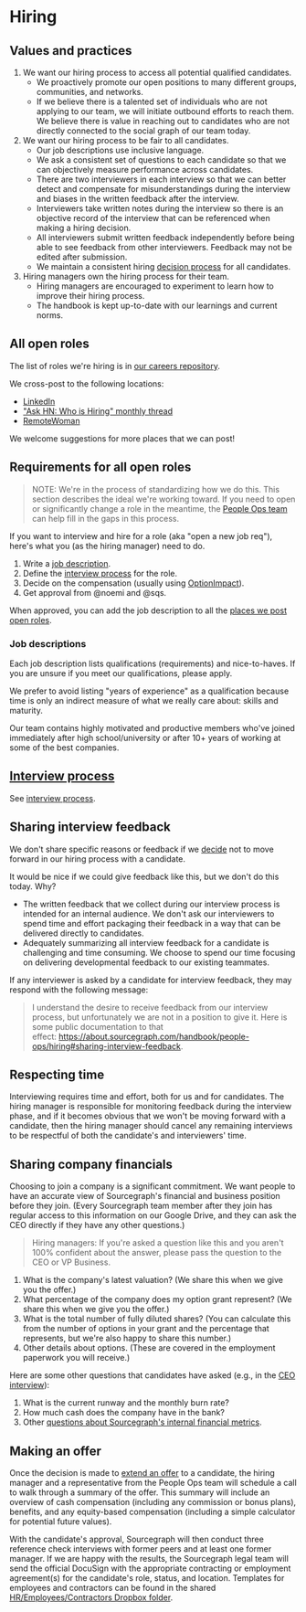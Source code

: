 # Hiring

## Values and practices

1. We want our hiring process to access all potential qualified candidates.
   - We proactively promote our open positions to many different groups, communities, and networks.
   - If we believe there is a talented set of individuals who are not applying to our team, we will initiate outbound efforts to reach them. We believe there is value in reaching out to candidates who are not directly connected to the social graph of our team today.
1. We want our hiring process to be fair to all candidates.
   - Our job descriptions use inclusive language.
   - We ask a consistent set of questions to each candidate so that we can objectively measure performance across candidates.
   - There are two interviewers in each interview so that we can better detect and compensate for misunderstandings during the interview and biases in the written feedback after the interview.
   - Interviewers take written notes during the interview so there is an objective record of the interview that can be referenced when making a hiring decision.
   - All interviewers submit written feedback independently before being able to see feedback from other interviewers. Feedback may not be edited after submission.
   - We maintain a consistent hiring [decision process](#decision-making-process) for all candidates.
1. Hiring managers own the hiring process for their team.
    - Hiring managers are encouraged to experiment to learn how to improve their hiring process.
    - The handbook is kept up-to-date with our learnings and current norms.

## All open roles

The list of roles we're hiring is in [our careers repository](https://github.com/sourcegraph/careers).

We cross-post to the following locations:

- [LinkedIn](https://www.linkedin.com/jobs/search/?keywords=sourcegraph)
- ["Ask HN: Who is Hiring" monthly thread](hacker-news-who-is-hiring.md)
- [RemoteWoman](https://remotewoman.com/)

We welcome suggestions for more places that we can post!

## Requirements for all open roles

> NOTE: We're in the process of standardizing how we do this. This section describes the ideal we're working toward. If you need to open or significantly change a role in the meantime, the [People Ops team](index.md#members) can help fill in the gaps in this process.

If you want to interview and hire for a role (aka "open a new job req"), here's what you (as the hiring manager) need to do.

1. Write a [job description](#job-descriptions).
1. Define the [interview process](interview_process.md) for the role.
1. Decide on the compensation (usually using [OptionImpact](https://www.optionimpact.com)).
1. Get approval from @noemi and @sqs.

When approved, you can add the job description to all the [places we post open roles](#all-open-roles).

### Job descriptions

Each job description lists qualifications (requirements) and nice-to-haves. If you are unsure if you meet our qualifications, please apply.

We prefer to avoid listing "years of experience" as a qualification because time is only an indirect measure of what we really care about: skills and maturity.

Our team contains highly motivated and productive members who've joined immediately after high school/university or after 10+ years of working at some of the best companies.

## [Interview process](interview_process.md)

See [interview process](interview_process.md).

## Sharing interview feedback

We don't share specific reasons or feedback if we [decide](#decision-making-process) not to move forward in our hiring process with a candidate.

It would be nice if we could give feedback like this, but we don't do this today. Why?

- The written feedback that we collect during our interview process is intended for an internal audience. We don't ask our interviewers to spend time and effort packaging their feedback in a way that can be delivered directly to candidates.
- Adequately summarizing all interview feedback for a candidate is challenging and time consuming. We choose to spend our time focusing on delivering developmental feedback to our existing teammates.

If any interviewer is asked by a candidate for interview feedback, they may respond with the following message:

> I understand the desire to receive feedback from our interview process, but unfortunately we are not in a position to give it. Here is some public documentation to that effect: https://about.sourcegraph.com/handbook/people-ops/hiring#sharing-interview-feedback.

## Respecting time

Interviewing requires time and effort, both for us and for candidates. The hiring manager is responsible for monitoring feedback during the interview phase, and if it becomes obvious that we won't be moving forward with a candidate, then the hiring manager should cancel any remaining interviews to be respectful of both the candidate's and interviewers' time.

## Sharing company financials

Choosing to join a company is a significant commitment. We want people to have an accurate view of Sourcegraph's financial and business position before they join. (Every Sourcegraph team member after they join has regular access to this information on our Google Drive, and they can ask the CEO directly if they have any other questions.)

> Hiring managers: If you're asked a question like this and you aren't 100% confident about the answer, please pass the question to the CEO or VP Business.

1. What is the company's latest valuation? (We share this when we give you the offer.)
1. What percentage of the company does my option grant represent? (We share this when we give you the offer.)
1. What is the total number of fully diluted shares? (You can calculate this from the number of options in your grant and the percentage that represents, but we're also happy to share this number.)
1. Other details about options. (These are covered in the employment paperwork you will receive.)

Here are some other questions that candidates have asked (e.g., in the [CEO interview](../ceo/index.md#interviews-with-me)):

1. What is the current runway and the monthly burn rate?
1. How much cash does the company have in the bank?
1. Other [questions about Sourcegraph's internal financial metrics](../ceo/index.md#questions-about-sourcegraph).

## Making an offer

Once the decision is made to [extend an offer](interview_process.md#outcome) to a candidate, the hiring manager and a representative from the People Ops team will schedule a call to walk through a summary of the offer. This summary will include an overview of cash compensation (including any commission or bonus plans), benefits, and any equity-based compensation (including a simple calculator for potential future values).

With the candidate's approval, Sourcegraph will then conduct three reference check interviews with former peers and at least one former manager. If we are happy with the results, the Sourcegraph legal team will send the official DocuSign with the appropriate contracting or employment agreement(s) for the candidate's role, status, and location. Templates for employees and contractors can be found in the shared [HR/Employees/Contractors Dropbox folder](https://www.dropbox.com/home/Legal/HR%3AEmployees%3AContractors).
